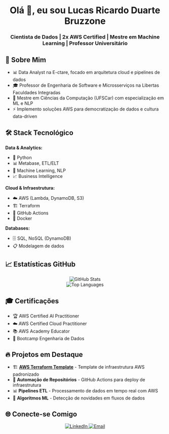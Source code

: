<h1 align="center">Olá 👋, eu sou Lucas Ricardo Duarte Bruzzone</h1>

<h3 align="center">Cientista de Dados | 2x AWS Certified | Mestre em Machine Learning | Professor Universitário</h3>


## 🚀 Sobre Mim

- 📊 Data Analyst na E-ctare, focado em arquitetura cloud e pipelines de dados
- 🎓 Professor de Engenharia de Software e Microsserviços na Libertas Faculdades Integradas
- 🎯 Mestre em Ciências da Computação (UFSCar) com especialização em ML e NLP
- ⚡ Implemento soluções AWS para democratização de dados e cultura data-driven

## 🛠️ Stack Tecnológico

**Data & Analytics:**
- 🐍 Python
- 📊 Metabase, ETL/ELT
- 🤖 Machine Learning, NLP
- 📈 Business Intelligence

**Cloud & Infraestrutura:**
- ☁️ AWS (Lambda, DynamoDB, S3)
- 🏗️ Terraform
- 🔄 GitHub Actions
- 🐳 Docker

**Databases:**
- 🗄️ SQL, NoSQL (DynamoDB)
- 📋 Modelagem de dados

## 📈 Estatísticas GitHub
<div align="center">
  <img src="https://github-readme-stats.vercel.app/api?username=lucas-bruzzone&show_icons=true&theme=radical&hide_border=true&include_all_commits=true" alt="GitHub Stats" />
</div>
<div align="center">
  <img src="https://github-readme-stats.vercel.app/api/top-langs/?username=lucas-bruzzone&layout=compact&theme=radical&hide_border=true&langs_count=8&include_all_commits=true" alt="Top Languages" />
</div>


## 🎓 Certificações

- 🏆 AWS Certified AI Practitioner
- ☁️ AWS Certified Cloud Practitioner  
- 📚 AWS Academy Educator
- 🎯 Bootcamp Engenharia de Dados

## 🔥 Projetos em Destaque

- 🏗️ **[AWS Terraform Template](https://github.com/lucas-bruzzone/example-aws-terraform-template)** - Template de infraestrutura AWS padronizado
- 🤖 **Automação de Repositórios** - GitHub Actions para deploy de infraestrutura
- 📊 **Pipelines ETL** - Processamento de dados em tempo real com AWS
- 🧠 **Algoritmos ML** - Detecção de novidades em fluxos de dados

## 🌐 Conecte-se Comigo

<p align="center">
  <a href="https://www.linkedin.com/in/lucas-bruzzone/" target="_blank">
    <img src="https://img.shields.io/badge/LinkedIn-%230077B5.svg?style=for-the-badge&logo=linkedin&logoColor=white" alt="LinkedIn"/>
  </a>
  <a href="mailto:lucas.rbruzzone@gmail.com">
    <img src="https://img.shields.io/badge/Email-D14836?style=for-the-badge&logo=gmail&logoColor=white" alt="Email"/>
  </a>
</p>
